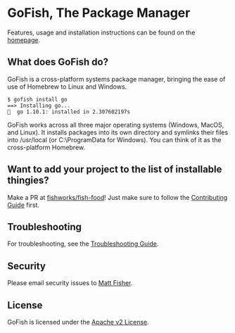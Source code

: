 # GoFish, The Package Manager

Features, usage and installation instructions can be found on the [homepage](https://gofi.sh).

## What does GoFish do?

GoFish is a cross-platform systems package manager, bringing the ease of use of Homebrew to
Linux and Windows.

```
$ gofish install go
==> Installing go...
🐠  go 1.10.1: installed in 2.307602197s
```

GoFish works across all three major operating systems (Windows, MacOS, and Linux). It installs
packages into its own directory and symlinks their files into /usr/local (or C:\ProgramData for Windows).
You can think of it as the cross-platform Homebrew.

## Want to add your project to the list of installable thingies?

Make a PR at [fishworks/fish-food](https://github.com/fishworks/fish-food)! Just make sure to follow the [Contributing Guide](https://gofi.sh#contributing) first.

## Troubleshooting

For troubleshooting, see the [Troubleshooting Guide](https://gofi.sh#troubleshooting).

## Security

Please email security issues to [Matt Fisher](mailto:matt.fisher+security-issues@fishworks.io).

## License

GoFish is licensed under the [Apache v2 License](LICENSE).
